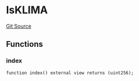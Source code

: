 # IsKLIMA
[Git Source](https://github.com/KlimaDAO/klimadao-solidity/blob/0daf6561853dcea28093c3f0ddf1098de21c5de2/src/protocol/tokens/regular/wsKLIMA.sol)


## Functions
### index


```solidity
function index() external view returns (uint256);
```

